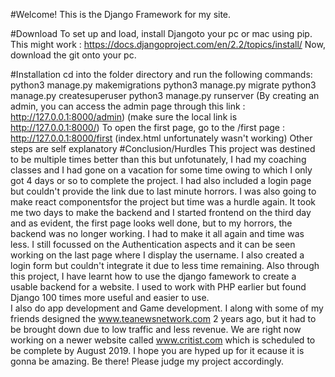 #Welcome!
This is the Django Framework for my site.

#Download
To set up and load, install Djangoto your pc or mac using pip. This might work : https://docs.djangoproject.com/en/2.2/topics/install/
Now, download the git onto your pc.

#Installation
cd into the folder directory and run the following commands:
   python3 manage.py makemigrations
   python3 manage.py migrate
   python3 manage.py createsuperuser
   python3 manage.py runserver
   (By creating an admin, you can access the admin page through this link : http://127.0.0.1:8000/admin)
   (make sure the local link is http://127.0.0.1:8000/)
   To open the first page, go to the /first page : http://127.0.0.1:8000/first (index.html unfortunately wasn't working)
   Other steps are self explanatory
 #Conclusion/Hurdles
   This project was destined to be multiple times better than this but unfotunately, I had my coaching classes and I had gone on a vacation for some time owing to which I only got 4 days or so to complete the project. I had also included a login page but couldn't provide the link due to last minute horrors. I was also going to make react componentsfor the project but time was a hurdle again. It took me two days to make the backend and I started frontend on the third day and as evident, the first page looks well done, but to my horrors, the backend was no longer working. I had to make it all again and time was less. I still focussed on the Authentication aspects and it can be seen working on the last page where I display the username. I also created a login form but couldn't integrate it due to less time remaining. Also through this project, I have learnt how to use the django famework to create a usable backend for a website. I used to work with PHP earlier but found Django 100 times more useful and easier to use.  
   I also do app development and Game development. I along with some of my friends designed the www.teanewsnetwork.com 2 years ago, but it had to be brought down due to low traffic and less revenue. We are right now working on a newer website called www.critist.com which is scheduled to be complete by August 2019. I hope you are hyped up for it ecause it is gonna be amazing. Be there! 
   Please judge my project accordingly.
